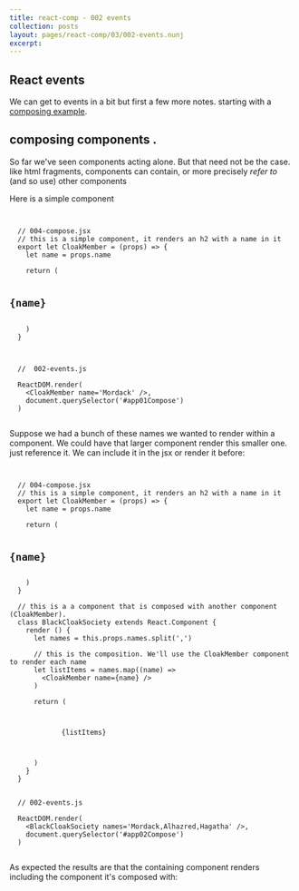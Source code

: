 ```yaml
---
title: react-comp - 002 events
collection: posts
layout: pages/react-comp/03/002-events.nunj
excerpt:
---
```


React events
-------

We can get to events in a bit but first a few more notes. starting with a [composing example](https://reactjs.org/docs/components-and-props.html#composing-components).


## composing components .

So far we've seen components acting alone. But that need not be the case. like html fragments, components can contain, or more precisely _refer to_ (and so use) other components

Here is a simple component
<pre><code class="language-js">

  // 004-compose.jsx
  // this is a simple component, it renders an h2 with a name in it
  export let CloakMember = (props) => {
    let name = props.name

    return (
      <h2>{name}</h2>
    )
  }

</code></pre>

<pre><code class="language-jsx">
  //  002-events.js

  ReactDOM.render(
    &lt;CloakMember name='Mordack' /&gt;,
    document.querySelector('#app01Compose')
  )

</code></pre>

<div class="app-box" id="app01Compose"></div>


Suppose we had a bunch of these names we wanted to render within a component. We could have that larger component render this smaller one. just reference it. We can include it in the jsx or render it before:


<pre><code class="language-js">

  // 004-compose.jsx
  // this is a simple component, it renders an h2 with a name in it
  export let CloakMember = (props) => {
    let name = props.name

    return (
      <h2>{name}</h2>
    )
  }

  // this is a a component that is composed with another component (CloakMember).
  class BlackCloakSociety extends React.Component {
    render () {
      let names = this.props.names.split(',')

      // this is the composition. We'll use the CloakMember component to render each name
      let listItems = names.map((name) =>
        &lt;CloakMember name={name} /&gt;
      )

      return (
        <ul>
          {listItems}
        </ul>
      )
    }
  }
</code></pre>

<pre><code class="language-jsx">
  // 002-events.js

  ReactDOM.render(
    &lt;BlackCloakSociety names='Mordack,Alhazred,Hagatha' /&gt;,
    document.querySelector('#app02Compose')
  )

</code></pre>

As expected the results are that the containing component renders including the component it's composed with:

<div class="app-box" id="app02Compose"></div>

